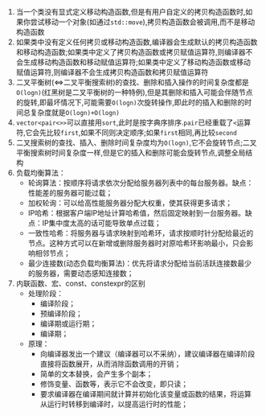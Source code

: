1. 当一个类没有显式定义移动构造函数,但是有用户自定义的拷贝构造函数时,如果你尝试移动一个对象(如通过`std::move`),拷贝构造函数会被调用,而不是移动构造函数
2. 如果类中没有定义任何拷贝或移动构造函数,编译器会生成默认的拷贝构造函数和移动构造函数;如果类中定义了拷贝构造函数或拷贝赋值运算符,则编译器不会生成移动构造函数和移动赋值运算符;如果类中定义了移动构造函数或移动赋值运算符,则编译器不会生成拷贝构造函数和拷贝赋值运算符
3. 二叉平衡树(<=>二叉平衡搜索树)的查找、删除和插入操作的时间复杂度都是`O(logn)`(红黑树是二叉平衡树的一种特例),但是其删除和插入可能会伴随节点的旋转,即最坏情况下,可能需要`O(logn)`次旋转操作,即此时的插入和删除的时间总复杂度就是`O(logn)+O(logn)`
4. `vector<pair<>>`可以直接用`sort`,此时是按字典序排序.`pair`已经重载了`<`运算符,它会先比较`first`,如果不同则决定顺序;如果`first`相同,再比较`second`
5. 二叉搜索树的查找、插入、删除时间复杂度均为`O(logn)`,它不会旋转节点;二叉平衡搜索树时间复杂度一样,但是它的插入和删除可能会旋转节点,调整全局结构
6. 负载均衡算法：
   * 轮询算法：按顺序将请求依次分配给服务器列表中的每台服务器。缺点：性能差的服务器可能过载；
   * 加权轮询：可以给高性能服务器分配大权重，使其获得更多请求；
   * IP哈希：根据客户端IP地址计算哈希值，然后固定映射到一台服务器。缺点：IP集中度太高的话可能导致单点过载；
   * 一致性哈希：将服务器与请求映射到哈希环，请求按顺时针分配给最近的节点。这种方式可以在新增或删除服务器时对原哈希环影响最小，只会影响相邻节点；
   * 最少连接数(动态负载均衡算法)：优先将请求分配给当前活跃连接数最少的服务器，需要动态感知连接数；
7. 内联函数、宏、const、constexpr的区别
   * 处理阶段：
     - 编译阶段；
     - 预编译阶段；
     - 编译期或运行期；
     - 编译期；
   * 原理：
     - 向编译器发出一个建议（编译器可以不采纳），建议编译器在编译阶段直接将函数展开，从而消除函数调用的开销；
     - 简单的文本替换，会产生多个副本；
     - 修饰变量、函数等，表示它不会改变，即只读；
     - 要求编译器在编译期间就计算并初始化该变量或函数的结果，将运算从运行时转移到编译时，以提高运行时的性能；  